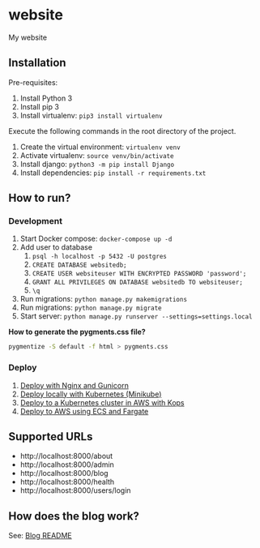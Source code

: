 # website

My website

## Installation

Pre-requisites:

1. Install Python 3
1. Install pip 3
1. Install virtualenv: `pip3 install virtualenv`

Execute the following commands in the root directory of the project.

1. Create the virtual environment: `virtualenv venv`
1. Activate virtualenv: `source venv/bin/activate`
1. Install django: `python3 -m pip install Django`
1. Install dependencies: `pip install -r requirements.txt`

## How to run?

### Development

1. Start Docker compose: `docker-compose up -d`
1. Add user to database
   1. `psql -h localhost -p 5432 -U postgres`
   1. `CREATE DATABASE websitedb;`
   1. `CREATE USER websiteuser WITH ENCRYPTED PASSWORD 'password';`
   1. `GRANT ALL PRIVILEGES ON DATABASE websitedb TO websiteuser;`
   1. `\q`
1. Run migrations: `python manage.py makemigrations`
1. Run migrations: `python manage.py migrate`
1. Start server: `python manage.py runserver --settings=settings.local`

**How to generate the pygments.css file?**
```bash
pygmentize -S default -f html > pygments.css
```

### Deploy

1. [Deploy with Nginx and Gunicorn](./deploy_with_nginx_and_gunicorn.md)
1. [Deploy locally with Kubernetes (Minikube)](./deploy_locally_with_kubernetes.md)
1. [Deploy to a Kubernetes cluster in AWS with Kops](./deploy_to_kubernetes_in_aws_using_kops.md)
1. [Deploy to AWS using ECS and Fargate](./deploy_to_aws_using_ecs_and_fargate.md)

## Supported URLs

* http://localhost:8000/about
* http://localhost:8000/admin
* http://localhost:8000/blog
* http://localhost:8000/health
* http://localhost:8000/users/login

## How does the blog work?

See: [Blog README](./blog/README.md)
